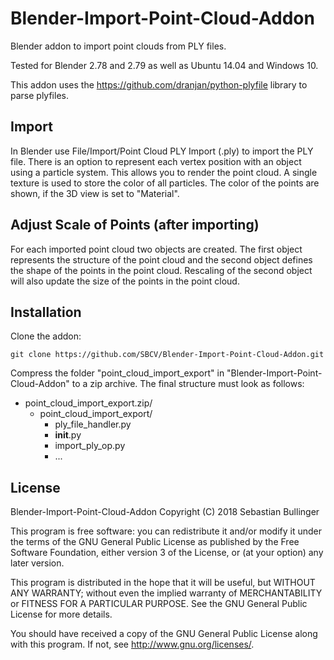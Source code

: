 # Blender-Import-Point-Cloud-Addon
Blender addon to import point clouds from PLY files.

Tested for Blender 2.78 and 2.79 as well as Ubuntu 14.04 and Windows 10.

This addon uses the https://github.com/dranjan/python-plyfile library to parse plyfiles.

## Import
In Blender use File/Import/Point Cloud PLY Import (.ply) to import the PLY file. 
There is an option to represent each vertex position with an object using a particle system. This allows you to render the point cloud. A single texture is used to store the color of all particles. The color of the points are shown, if the 3D view is set to "Material".

## Adjust Scale of Points (after importing)
For each imported point cloud two objects are created. The first object represents the structure of the point cloud and the second object defines the shape of the points in the point cloud. Rescaling of the second object will also update the size of the points in the point cloud.

## Installation
Clone the addon:
```
git clone https://github.com/SBCV/Blender-Import-Point-Cloud-Addon.git
```
Compress the folder "point_cloud_import_export" in "Blender-Import-Point-Cloud-Addon" to a zip archive. 
The final structure must look as follows:
- point_cloud_import_export.zip/  
	- point_cloud_import_export/  
		- ply_file_handler.py  
		- __init__.py  
		- import_ply_op.py  
		- ...  


## License
Blender-Import-Point-Cloud-Addon
Copyright (C) 2018  Sebastian Bullinger

This program is free software: you can redistribute it and/or modify
it under the terms of the GNU General Public License as published by
the Free Software Foundation, either version 3 of the License, or
(at your option) any later version.

This program is distributed in the hope that it will be useful,
but WITHOUT ANY WARRANTY; without even the implied warranty of
MERCHANTABILITY or FITNESS FOR A PARTICULAR PURPOSE.  See the
GNU General Public License for more details.

You should have received a copy of the GNU General Public License
along with this program.  If not, see <http://www.gnu.org/licenses/>.
